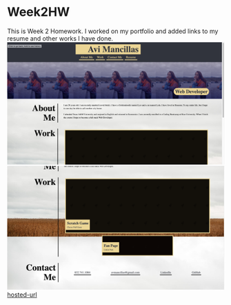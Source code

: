 # Week2HW
This is Week 2 Homework. I worked on my portfolio and added links to my resume and other works I have done.
![screenshot 1](Assets/Screenshotnum1.png)
![screenshot 2](Assets/Screenshotnum2.png)
[hosted-url](https://avmancillas.github.io/Week2HW/)